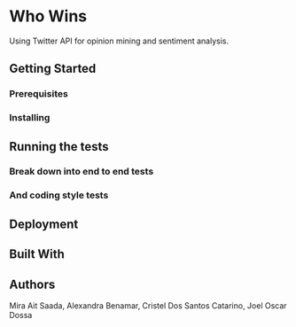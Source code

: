 # Who Wins

Using Twitter API for opinion mining and sentiment analysis. 

## Getting Started


### Prerequisites


### Installing


## Running the tests


### Break down into end to end tests


### And coding style tests



## Deployment


## Built With


## Authors

Mira Ait Saada, Alexandra Benamar, Cristel Dos Santos Catarino, Joel Oscar Dossa
